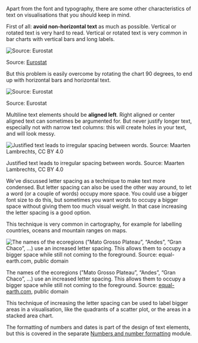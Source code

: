 Apart from the font and typography, there are some other characteristics of text on visualisations that you should keep in mind.

First of all: **avoid non-horizontal text** as much as possible. Vertical or rotated text is very hard to read. Vertical or rotated text is very common in bar charts with vertical bars and long labels. 

![Source: [Eurostat](https://ec.europa.eu/eurostat/web/products-eurostat-news/-/DDN-20220215-1)](Typography%20and%20the%20design%20of%20text%20elements%203d739b7b83f2405290637ce3d7a4a814/vertical-text-eurostat.png)

Source: [Eurostat](https://ec.europa.eu/eurostat/web/products-eurostat-news/-/DDN-20220215-1)

But this problem is easily overcome by rotating the chart 90 degrees, to end up with horizontal bars and horizontal text.

![Source: Eurostat](Typography%20and%20the%20design%20of%20text%20elements%203d739b7b83f2405290637ce3d7a4a814/vertical-text-eurostat-rotated.png)

Source: Eurostat

Multiline text elements should be **aligned left**. Right aligned or center aligned text can sometimes be argumented for. But never justify longer text, especially not with narrow text columns: this will create holes in your text, and will look messy.

<p class='center'>
<img src='Typography%20and%20the%20design%20of%20text%20elements%203d739b7b83f2405290637ce3d7a4a814/unjustified-justify_32x.png' alt='Justified text leads to irregular spacing between words. Source: Maarten Lambrechts, CC BY 4.0' class='max-400' />
</p>

Justified text leads to irregular spacing between words. Source: Maarten Lambrechts, CC BY 4.0

We’ve discussed letter spacing as a technique to make text more condensed. But letter spacing can also be used the other way around, to let a word (or a couple of words) occupy more space. You could use a bigger font size to do this, but sometimes you want words to occupy a bigger space without giving them too much visual weight. In that case increasing the letter spacing is a good option.

This technique is very common in cartography, for example for labelling countries, oceans and mountain ranges on maps.

![The names of the ecoregions (”Mato Grosso Plateau”, “Andes”, “Gran Chaco”, ...) use an increased letter spacing. This allows them to occupy a bigger space while still not coming to the foreground. Source: [equal-earth.com](https://www.equal-earth.com/), public domain](Typography%20and%20the%20design%20of%20text%20elements%203d739b7b83f2405290637ce3d7a4a814/equal-earth-letter-spacing.png)

The names of the ecoregions (”Mato Grosso Plateau”, “Andes”, “Gran Chaco”, ...) use an increased letter spacing. This allows them to occupy a bigger space while still not coming to the foreground. Source: [equal-earth.com](https://www.equal-earth.com/), public domain

This technique of increasing the letter spacing can be used to label bigger areas in a visualisation, like the quadrants of a scatter plot, or the areas in a stacked area chart.

The formatting of numbers and dates is part of the design of text elements, but this is covered in the separate [Numbers and number formatting](Numbers%20and%20number%20formatting%2038f6da07bd394d2db4c79e3b8c2a53e3.md) module.